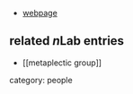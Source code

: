 

* [webpage](http://homepages.ulb.ac.be/~mcahen/)

## related $n$Lab entries

* [[metaplectic group]]

category: people